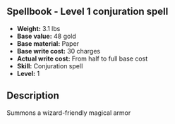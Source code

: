 ## Spellbook - Level 1 conjuration spell
- **Weight:** 3.1 lbs
- **Base value:** 48 gold
- **Base material:** Paper
- **Base write cost:** 30 charges
- **Actual write cost:** From half to full base cost
- **Skill:** Conjuration spell
- **Level:** 1
## Description
Summons a wizard-friendly magical armor
